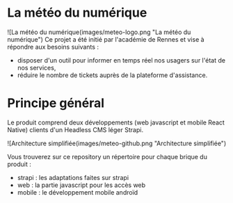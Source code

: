 # La météo du numérique
![La météo du numérique(images/meteo-logo.png "La météo du numérique")
Ce projet a été initié par l'académie de Rennes et vise à répondre aux besoins suivants :
* disposer d'un outil pour informer en temps réel nos usagers sur l'état de nos services,
* réduire le nombre de tickets auprès de la plateforme d'assistance.

# Principe général
Le produit comprend deux développements (web javascript et mobile React Native) clients d'un Headless CMS léger Strapi.

![Architecture simplifiée(images/meteo-github.png "Architecture simplifiée")

Vous trouverez sur ce repository un répertoire pour chaque brique du produit :
* strapi : les adaptations faites sur strapi
* web : la partie javascript pour les accès web
* mobile : le développement mobile androïd
